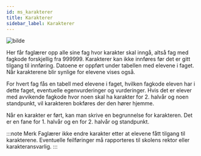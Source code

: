 ```yaml
---
id: ms_karakterer
title: Karakterer
sidebar_label: Karakterer
---
```


![bilde](https://github.com/BarmanHanssen/iskole/assets/80097133/f7049af8-46f1-4e69-acfa-028f7c8c340a)


Her får faglærer opp alle sine fag hvor karakter skal inngå, altså fag med fagkode forskjellig fra 999999. Karakterer kan ikke innføres før det er gitt tilgang til innføring. Datoene er oppført under tabellen med elevene i faget. Når karakterene blir synlige for elevene vises også. 

For hvert fag fås en tabell med elevene i faget, hvilken fagkode eleven har i dette faget, eventuelle  egenvurderinger og vurderinger. Hvis det er elever med avvikende fagkode hvor noen skal ha karakter for 2. halvår og noen standpunkt, vil karakteren bokføres der den hører hjemme. 

Når en karakter er ført, kan man skrive en begrunnelse for karakteren. Det er en fane for 1. halvår og en for 2. halvår og standpunkt.

:::note Merk
Faglærer ikke endre karakter etter at elevene fått tilgang til karakterene. Eventuelle feilføringer må rapporteres til skolens rektor eller karakteransvarlig.
:::
